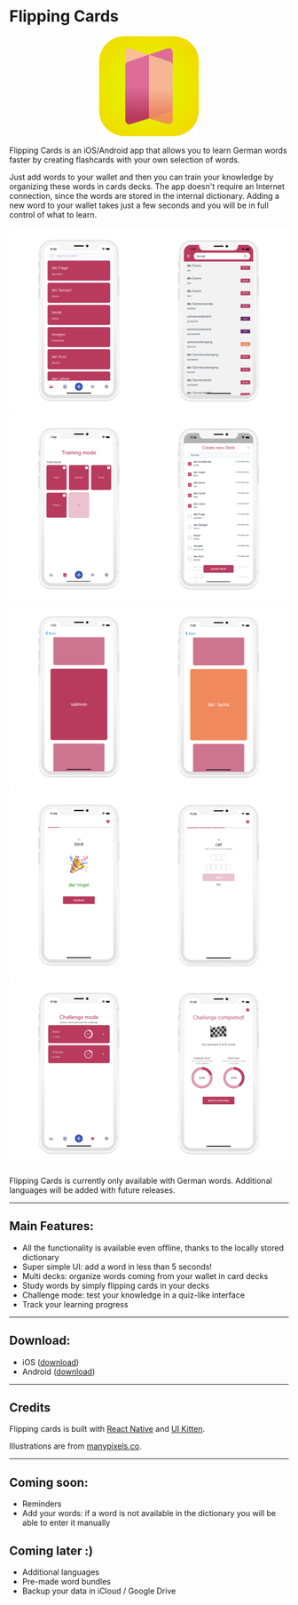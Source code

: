 # Flipping Cards

<p align="center">
    <img src="img/icon.png" width="180">
</p>


Flipping Cards is an iOS/Android app that allows you to learn German words faster by creating flashcards with your own selection of words.

Just add words to your wallet and then you can train your knowledge by organizing these words in cards decks.
The app doesn't require an Internet connection, since the words are stored in the internal dictionary. Adding a new word to your wallet takes just a few seconds and you will be in full control of what to learn.


![Wallet view + Add to Wallet](screenshots/wallet.png)
![Decks overview + Deck creation](screenshots/decks.png)
![Cards view](screenshots/cards.png)
![Challenge Mode](screenshots/challenge_playing.png)
![Challenge Mode - Ovewview](screenshots/challenge_overview.png)



Flipping Cards is currently only available with German words. Additional languages will be added with future releases.

---

## Main Features:
- All the functionality is available even offline, thanks to the locally stored dictionary
- Super simple UI: add a word in less than 5 seconds!
- Multi decks: organize words coming from your wallet in card decks
- Study words by simply flipping cards in your decks
- Challenge mode: test your knowledge in a quiz-like interface
- Track your learning progress

---

## Download:
- iOS ([download](https://apps.apple.com/us/app/flipping-cards/id1536330032?ign-itsct=apps_box&ign-itscg=30200))
- Android ([download](https://play.google.com/store/apps/details?id=com.flipcards&pcampaignid=pcampaignidMKT-Other-global-all-co-prtnr-py-PartBadge-Mar2515-1))

---

## Credits
Flipping cards is built with [React Native](https://reactnative.dev/) and [UI Kitten](https://akveo.github.io/react-native-ui-kitten/).

Illustrations are from [manypixels.co](https://manypixels.co).

---

## Coming soon:
- Reminders
- Add your words: if a word is not available in the dictionary you will be able to enter it manually

## Coming later :)
- Additional languages
- Pre-made word bundles
- Backup your data in iCloud / Google Drive

